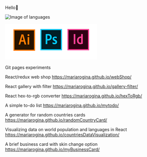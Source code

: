Hello🤗

![Image of languages](https://encrypted-tbn0.gstatic.com/images?q=tbn:ANd9GcSch5zjv-c1NqGhYflOax2qQlJint1U2_0KZsUXnHAQwktUN2nxqimDbxya6aki7Em6Mts&usqp=CAU)

![Image of Adobe](https://raw.githubusercontent.com/mariarogina/mariarogina/main/adobe.png)


Git pages experiments

React/redux web shop https://mariarogina.github.io/webShop/

React gallery with filter https://mariarogina.github.io/gallery-filter/

React hex-to-rgb converter https://mariarogina.github.io/hexToRgb/

A simple to-do list https://mariarogina.github.io/mytodo/  

A generator for random countries cards https://mariarogina.github.io/randomCountryCard/  

Visualizing data on world population and languages in React https://mariarogina.github.io/countriesDataVisualization/  

A brief business card with skin change option https://mariarogina.github.io/myBusinessCard/

